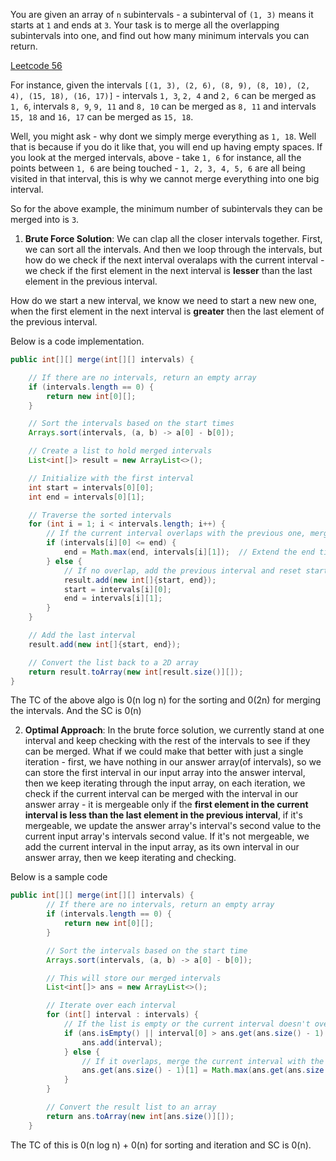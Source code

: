 You are given an array of `n` subintervals - a subinterval of `(1, 3)` means it starts at `1` and ends at `3`. Your task is to merge all the overlapping subintervals into one, and find out how many minimum intervals you can return.

[Leetcode 56](https://leetcode.com/problems/merge-intervals/description/)

For instance, given the intervals `[(1, 3), (2, 6), (8, 9), (8, 10), (2, 4), (15, 18), (16, 17)]` - intervals `1, 3`, `2, 4` and `2, 6` can be merged as `1, 6`, intervals `8, 9`, `9, 11` and `8, 10` can be merged as `8, 11` and intervals `15, 18` and `16, 17` can be merged as `15, 18`.

Well, you might ask - why dont we simply merge everything as `1, 18`. Well that is because if you do it like that, you will end up having empty spaces. If you look at the merged intervals, above - take `1, 6` for instance, all the points between `1, 6` are being touched - `1, 2, 3, 4, 5, 6` are all being visited in that interval, this is why we cannot merge everything into one big interval.

So for the above example, the minimum number of subintervals they can be merged into is `3`.

1. **Brute Force Solution**: We can clap all the closer intervals together. First, we can sort all the intervals. And then we loop through the intervals, but how do we check if the next interval overalaps with the current interval - we check if the first element in the next interval is **lesser** than the last element in the previous interval.

How do we start a new interval, we know we need to start a new new one, when the first element in the next interval is **greater** then the last element of the previous interval.

Below is a code implementation.

```java
public int[][] merge(int[][] intervals) {

    // If there are no intervals, return an empty array
    if (intervals.length == 0) {
        return new int[0][];
    }

    // Sort the intervals based on the start times
    Arrays.sort(intervals, (a, b) -> a[0] - b[0]);

    // Create a list to hold merged intervals
    List<int[]> result = new ArrayList<>();

    // Initialize with the first interval
    int start = intervals[0][0];
    int end = intervals[0][1];

    // Traverse the sorted intervals
    for (int i = 1; i < intervals.length; i++) {
        // If the current interval overlaps with the previous one, merge them
        if (intervals[i][0] <= end) {
            end = Math.max(end, intervals[i][1]);  // Extend the end time if overlapping
        } else {
            // If no overlap, add the previous interval and reset start and end
            result.add(new int[]{start, end});
            start = intervals[i][0];
            end = intervals[i][1];
        }
    }

    // Add the last interval
    result.add(new int[]{start, end});

    // Convert the list back to a 2D array
    return result.toArray(new int[result.size()][]);
}
```

The TC of the above algo is 0(n log n) for the sorting and 0(2n) for merging the intervals. And the SC is 0(n)

2. **Optimal Approach**: In the brute force solution, we currently stand at one interval and keep checking with the rest of the intervals to see if they can be merged. What if we could make that better with just a single iteration - first, we have nothing in our answer array(of intervals), so we can store the first interval in our input array into the answer interval, then we keep iterating through the input array, on each iteration, we check if the current interval can be merged with the interval in our answer array - it is mergeable only if the **first element in the current interval is less than the last element in the previous interval**, if it's mergeable, we update the answer array's interval's second value to the current input array's intervals second value. If it's not mergeable, we add the current interval in the input array, as its own interval in our answer array, then we keep iterating and checking.

Below is a sample code

```java
public int[][] merge(int[][] intervals) {
        // If there are no intervals, return an empty array
        if (intervals.length == 0) {
            return new int[0][];
        }

        // Sort the intervals based on the start time
        Arrays.sort(intervals, (a, b) -> a[0] - b[0]);

        // This will store our merged intervals
        List<int[]> ans = new ArrayList<>();

        // Iterate over each interval
        for (int[] interval : intervals) {
            // If the list is empty or the current interval doesn't overlap with the previous one, add it
            if (ans.isEmpty() || interval[0] > ans.get(ans.size() - 1)[1]) {
                ans.add(interval);
            } else {
                // If it overlaps, merge the current interval with the previous one
                ans.get(ans.size() - 1)[1] = Math.max(ans.get(ans.size() - 1)[1], interval[1]);
            }
        }

        // Convert the result list to an array
        return ans.toArray(new int[ans.size()][]);
    }
```

The TC of this is 0(n log n) + 0(n) for sorting and iteration and SC is 0(n).
